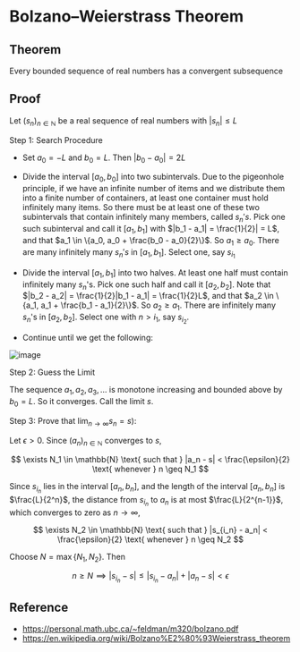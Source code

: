 # Bolzano–Weierstrass Theorem

## Theorem
Every bounded sequence of real numbers has a convergent subsequence

## Proof

Let $(s_n)_{n \in \mathbb{N}}$ be a real sequence of real numbers with $|s_n| \leq L$  

Step 1: Search Procedure

- Set $a_0 = -L$ and $b_0 = L$. Then $|b_0 - a_0| = 2L$

- Divide the interval $[a_0, b_0]$ into two subintervals. Due to the pigeonhole principle, if we have an infinite number of items and we distribute them into a finite number of containers, at least one container must hold infinitely many items. So there must be at least one of these two subintervals that contain infinitely many members, called $s_n's$. Pick one such subinterval and call it $[a_1, b_1]$ with $|b_1 - a_1| = \frac{1}{2}| = L$, and that $a_1 \in \{a_0, a_0 + \frac{b_0 - a_0}{2}\}$. So $a_1 \geq a_0$. There are many infinitely many $s_n's$ in $[a_1, b_1]$. Select one, say $s_{i_1}$

-  Divide the interval $[a_1, b_1]$ into two halves. At least one half must contain infinitely many $s_n$'s. Pick one such half and call it $[a_2, b_2]$. Note that $|b_2 - a_2| = \frac{1}{2}|b_1 - a_1| = \frac{1}{2}L$, and that $a_2 \in \{a_1, a_1 + \frac{b_1 - a_1}{2}\}$. So $a_2 \geq a_1$. There are infinitely many $s_n$'s in $[a_2, b_2]$. Select one with $n > i_1$, say $s_{i_2}$.

- Continue until we get the following:

![image](https://github.com/user-attachments/assets/8f67b5eb-e17a-4356-92da-ef93ab4083ed)

Step 2: Guess the Limit

The sequence $a_1, a_2, a_3, \ldots$ is monotone increasing and bounded above by $b_0 = L$. So it converges. Call the limit $s$.

Step 3: Prove that $\lim_{n \to \infty} s_n = s$): 

Let $\epsilon > 0$. Since $(a_n)_{n \in \mathbb{N}}$ converges to $s$,

$$
\exists N_1 \in \mathbb{N} \text{ such that } |a_n - s| < \frac{\epsilon}{2} \text{ whenever } n \geq N_1
$$

Since $s_{i_n}$ lies in the interval $[a_n, b_n]$, and the length of the interval $[a_n, b_n]$ is $\frac{L}{2^n}$, the distance from $s_{i_n}$ to $a_n$ is at most $\frac{L}{2^{n-1}}$, which converges to zero as $n \to \infty$,

$$
\exists N_2 \in \mathbb{N} \text{ such that } |s_{i_n} - a_n| < \frac{\epsilon}{2} \text{ whenever } n \geq N_2
$$

Choose $N = \max \{N_1, N_2\}$. Then

$$
n \geq N \implies |s_{i_n} - s| \leq |s_{i_n} - a_n| + |a_n - s| < \epsilon
$$

## Reference
- https://personal.math.ubc.ca/~feldman/m320/bolzano.pdf
- https://en.wikipedia.org/wiki/Bolzano%E2%80%93Weierstrass_theorem
